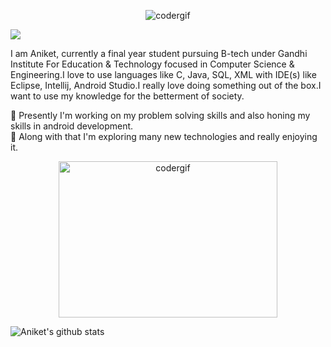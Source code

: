 <p align="center"><img src="https://media0.giphy.com/media/3o6ZtpxSZbQRRnwCKQ/giphy.gif?cid=ecf05e47qnv1cjzf6u7pvp56972u6qatd11vpyimvg93fxgw&rid=giphy.gif" alt="codergif" style="max-width:100%;"></p>

![](https://komarev.com/ghpvc/?username=aniketray17&color=blue)

<p1> I am Aniket, currently a final year student pursuing B-tech under Gandhi Institute For Education & Technology focused in Computer Science & Engineering.I love to use languages like C, Java, SQL, XML with IDE(s) like Eclipse, Intellij, Android Studio.I really love doing something out of the box.I want to use my knowledge for the betterment of society.</p1>



<!--
**aniketray17/aniketray17** is a ✨ _special_ ✨ repository because its `README.md` (this file) appears on your GitHub profile.

Here are some ideas to get you started:

<-- - 👯 I’m looking to collaborate on ...
- 🤔 I’m looking for help with ...
- 💬 Ask me about ... <br>
- 📫 How to reach me: ...
- 😄 Pronouns: ...
- ⚡ Fun fact: I eat PRs in breakfast :) <img src="https://media1.tenor.com/images/739ddedd695945b3dea906ead3e8ea05/tenor.gif?itemid=13950936" width="20px" height="20px"><br>
-->

<p2>🔭 Presently I'm working on my problem solving skills and also honing my skills in android development.</p2><br>
<p3>🌱 Along with that I'm exploring many new technologies and really enjoying it.</p3>

<p align="center"><img src="https://media1.tenor.com/images/3d06d6ac5a22d245bce66d453f2fad7c/tenor.gif?itemid=4810969" alt="codergif" width="350px" height="250px"></p>


![Aniket's github stats](https://github-readme-stats.vercel.app/api?username=aniketray17&show_icons=true&theme=onedark)
